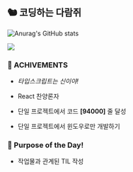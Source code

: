## 🐿️ 코딩하는 다람쥐
![Anurag's GitHub stats](https://github-readme-stats.vercel.app/api?username=citysquirrel&show_icons=true&theme=github_dark_dimmed)

<!-- <a href="https://citysquirrel.github.io" target="_blank"><img src="https://img.shields.io/badge/Go to Github.io-5f9cec?style=for-the-badge&logo=github&logoColor=fff"/></a>
<a href="https://citysquirrel.github.io/blog" target="_blank"><img src="https://img.shields.io/badge/Blog-24292f?style=for-the-badge&logo=github&logoColor=fff"/></a> -->
<a href="mailto:tok1324@naver.com"><img src="https://img.shields.io/badge/mail-03C75A?style=for-the-badge&logo=naver&logoColor=111"/></a>

### 👑 ACHIVEMENTS

- *타입스크립트는 신이야!*

- React 찬양론자

- 단일 프로젝트에서 코드 **\[94000\]** 줄 달성

- 단일 프로젝트에서 윈도우로만 개발하기

### 🥅 Purpose of the Day!

* 작업물과 관계된 TIL 작성
